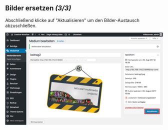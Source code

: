 ## Bilder ersetzen *(3/3)*

Abschließend klicke auf "Aktualisieren" um den Bilder-Austausch abzuschließen.

![image](./assets/replace_3.jpg)
